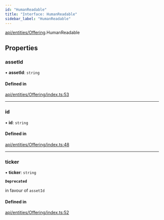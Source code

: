 ```yaml
---
id: "HumanReadable"
title: "Interface: HumanReadable"
sidebar_label: "HumanReadable"
---
```


[api/entities/Offering](../../../../../modules/API/Entities/Offering/Offering.md).HumanReadable

## Properties

### assetId

• **assetId**: `string`

#### Defined in

[api/entities/Offering/index.ts:53](https://github.com/PolymeshAssociation/polymesh-sdk/blob/b55e63737/src/api/entities/Offering/index.ts#L53)

___

### id

• **id**: `string`

#### Defined in

[api/entities/Offering/index.ts:48](https://github.com/PolymeshAssociation/polymesh-sdk/blob/b55e63737/src/api/entities/Offering/index.ts#L48)

___

### ticker

• **ticker**: `string`

**`Deprecated`**

in favour of `assetId`

#### Defined in

[api/entities/Offering/index.ts:52](https://github.com/PolymeshAssociation/polymesh-sdk/blob/b55e63737/src/api/entities/Offering/index.ts#L52)
